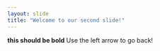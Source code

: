```yaml
---
layout: slide
title: "Welcome to our second slide!"
---
```

**this should be bold**
Use the left arrow to go back!

